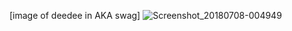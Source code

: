 [image of deedee in AKA swag] ![Screenshot_20180708-004949](https://user-images.githubusercontent.com/62494731/138571231-19ca14b4-742c-4418-a030-283a7b948353.jpg)




